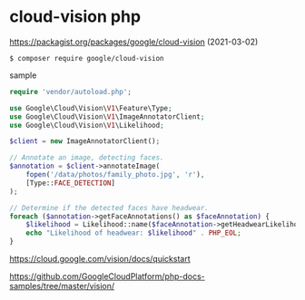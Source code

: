 cloud-vision php
===

https://packagist.org/packages/google/cloud-vision (2021-03-02)

	$ composer require google/cloud-vision

sample

```php
require 'vendor/autoload.php';

use Google\Cloud\Vision\V1\Feature\Type;
use Google\Cloud\Vision\V1\ImageAnnotatorClient;
use Google\Cloud\Vision\V1\Likelihood;

$client = new ImageAnnotatorClient();

// Annotate an image, detecting faces.
$annotation = $client->annotateImage(
    fopen('/data/photos/family_photo.jpg', 'r'),
    [Type::FACE_DETECTION]
);

// Determine if the detected faces have headwear.
foreach ($annotation->getFaceAnnotations() as $faceAnnotation) {
	$likelihood = Likelihood::name($faceAnnotation->getHeadwearLikelihood());
    echo "Likelihood of headwear: $likelihood" . PHP_EOL;
}
```

https://cloud.google.com/vision/docs/quickstart

https://github.com/GoogleCloudPlatform/php-docs-samples/tree/master/vision/